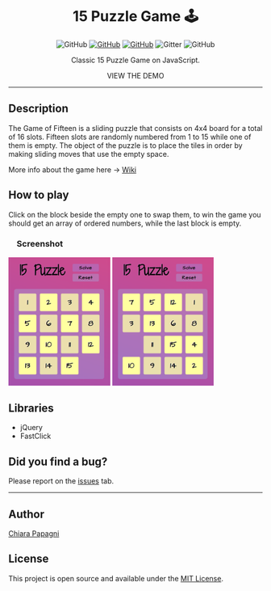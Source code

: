 <h1 align="center">15 Puzzle Game <g-emoji class="g-emoji" fallback-src="https://github.githubassets.com/images/icons/emoji/unicode/1f579.png?v8">🕹</g-emoji></h1>

<p align="center">
  <img alt="GitHub" src="https://img.shields.io/github/repo-size/ChiaraJS/15PuzzleGame?color=btightgreen&label=Repo%20Size&logo=GitHub">
  <a href="https://github.com/ChiaraJS/15PuzzleGame/issues"><img alt="GitHub" src="https://img.shields.io/github/issues/ChiaraJS/15PuzzleGame?color=yellow&label=Issues&logo=github"></a>
  <a href="https://github.com/ChiaraJS/15PuzzleGame/blob/master/LICENSE"><img alt="GitHub" src="https://img.shields.io/github/license/ChiaraJS/15PuzzleGame?color=blue&label=License&logo=github"></a>
  <img alt="Gitter" src="https://img.shields.io/gitter/room/ChiaraJS/15PuzzleGame?color=orange&label=Chat&logo=gitter">
  <img alt="GitHub" src="https://img.shields.io/static/v1?color=blue&label=Donate&message=PayPal&logo=paypal">
  <!--<img alt="GitHub All Releases" src="https://img.shields.io/github/downloads/ChiaraJS/15PuzzleGame/total?color=red&label=Downloads&logo=github">-->
</p>

<p align="center">Classic 15 Puzzle Game on JavaScript.</p>
<p align="center"><a href"https://chiarajs.github.io/">VIEW THE DEMO</a></p>

<hr>

<h2>Description</h2>
<p>The Game of Fifteen is a sliding puzzle that consists on 4x4 board for a total of 16 slots. Fifteen slots are randomly numbered from 1 to 15 while one of them is empty. The object of the puzzle is to place the tiles in order by making sliding moves that use the empty space.

More info about the game here -> <a href="https://en.wikipedia.org/wiki/15_puzzle">Wiki</a></p>

<h2>How to play</h2>
<p>Click on the block beside the empty one to swap them, to win the game you should get an array of ordered numbers, while the last block is empty.</p>

<h3>&emsp;Screenshot</h3>
<p><img width="40%" src="https://raw.githubusercontent.com/ChiaraJS/15PuzzleGame/master/img/screenshot.png">
<img width="40%" src="https://raw.githubusercontent.com/ChiaraJS/15PuzzleGame/master/img/screenshot-1.png"></p>

<h2>Libraries</h2>
<ul>
  <li>jQuery</li>
  <li>FastClick</li>
</ul>

<h2>Did you find a bug?</h2>
<p>Please report on the <a href="https://github.com/ChiaraJS/15PuzzleGame/issues">issues</a> tab.</p>

<hr>
<h2>Author</h2>
<p><a href="https://github.com/ChiaraJS">Chiara Papagni</a></p>

<h2>License</h2>
<p>This project is open source and available under the <a href="https://github.com/ChiaraJS/15PuzzleGame/blob/master/LICENSE">MIT License</a>.</p>



